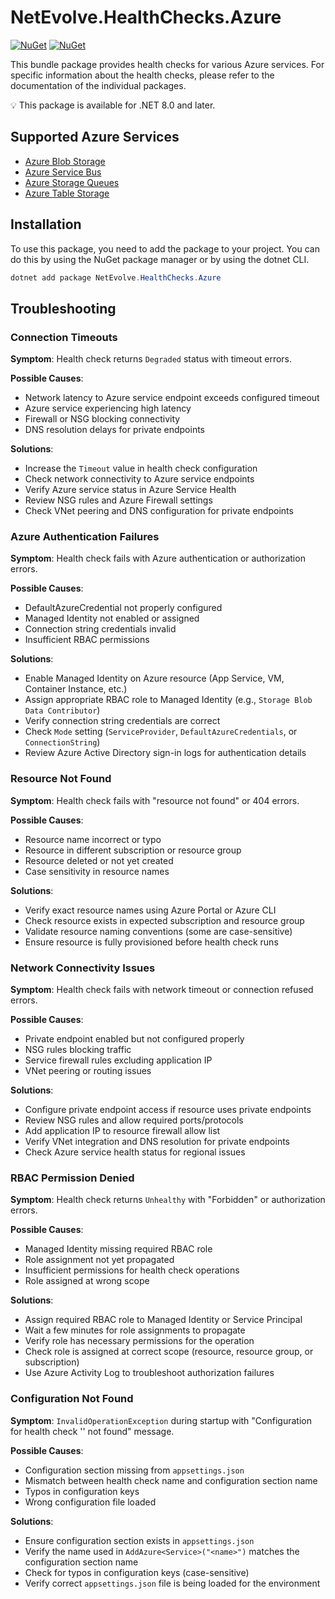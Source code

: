 # NetEvolve.HealthChecks.Azure

[![NuGet](https://img.shields.io/nuget/v/NetEvolve.HealthChecks.Azure?logo=nuget)](https://www.nuget.org/packages/NetEvolve.HealthChecks.Azure/)
[![NuGet](https://img.shields.io/nuget/dt/NetEvolve.HealthChecks.Azure?logo=nuget)](https://www.nuget.org/packages/NetEvolve.HealthChecks.Azure/)

This bundle package provides health checks for various Azure services. For specific information about the health checks, please refer to the documentation of the individual packages.

:bulb: This package is available for .NET 8.0 and later.

## Supported Azure Services

- [Azure Blob Storage](https://www.nuget.org/packages/NetEvolve.HealthChecks.Azure.Blobs/)
- [Azure Service Bus](https://www.nuget.org/packages/NetEvolve.HealthChecks.Azure.ServiceBus/)
- [Azure Storage Queues](https://www.nuget.org/packages/NetEvolve.HealthChecks.Azure.Queues/)
- [Azure Table Storage](https://www.nuget.org/packages/NetEvolve.HealthChecks.Azure.Tables/)

## Installation
To use this package, you need to add the package to your project. You can do this by using the NuGet package manager or by using the dotnet CLI.
```powershell
dotnet add package NetEvolve.HealthChecks.Azure
```

## Troubleshooting

### Connection Timeouts

**Symptom**: Health check returns `Degraded` status with timeout errors.

**Possible Causes**:
- Network latency to Azure service endpoint exceeds configured timeout
- Azure service experiencing high latency
- Firewall or NSG blocking connectivity
- DNS resolution delays for private endpoints

**Solutions**:
- Increase the `Timeout` value in health check configuration
- Check network connectivity to Azure service endpoints
- Verify Azure service status in Azure Service Health
- Review NSG rules and Azure Firewall settings
- Check VNet peering and DNS configuration for private endpoints

### Azure Authentication Failures

**Symptom**: Health check fails with Azure authentication or authorization errors.

**Possible Causes**:
- DefaultAzureCredential not properly configured
- Managed Identity not enabled or assigned
- Connection string credentials invalid
- Insufficient RBAC permissions

**Solutions**:
- Enable Managed Identity on Azure resource (App Service, VM, Container Instance, etc.)
- Assign appropriate RBAC role to Managed Identity (e.g., `Storage Blob Data Contributor`)
- Verify connection string credentials are correct
- Check `Mode` setting (`ServiceProvider`, `DefaultAzureCredentials`, or `ConnectionString`)
- Review Azure Active Directory sign-in logs for authentication details

### Resource Not Found

**Symptom**: Health check fails with "resource not found" or 404 errors.

**Possible Causes**:
- Resource name incorrect or typo
- Resource in different subscription or resource group
- Resource deleted or not yet created
- Case sensitivity in resource names

**Solutions**:
- Verify exact resource names using Azure Portal or Azure CLI
- Check resource exists in expected subscription and resource group
- Validate resource naming conventions (some are case-sensitive)
- Ensure resource is fully provisioned before health check runs

### Network Connectivity Issues

**Symptom**: Health check fails with network timeout or connection refused errors.

**Possible Causes**:
- Private endpoint enabled but not configured properly
- NSG rules blocking traffic
- Service firewall rules excluding application IP
- VNet peering or routing issues

**Solutions**:
- Configure private endpoint access if resource uses private endpoints
- Review NSG rules and allow required ports/protocols
- Add application IP to resource firewall allow list
- Verify VNet integration and DNS resolution for private endpoints
- Check Azure service health status for regional issues

### RBAC Permission Denied

**Symptom**: Health check returns `Unhealthy` with "Forbidden" or authorization errors.

**Possible Causes**:
- Managed Identity missing required RBAC role
- Role assignment not yet propagated
- Insufficient permissions for health check operations
- Role assigned at wrong scope

**Solutions**:
- Assign required RBAC role to Managed Identity or Service Principal
- Wait a few minutes for role assignments to propagate
- Verify role has necessary permissions for the operation
- Check role is assigned at correct scope (resource, resource group, or subscription)
- Use Azure Activity Log to troubleshoot authorization failures

### Configuration Not Found

**Symptom**: `InvalidOperationException` during startup with "Configuration for health check '<name>' not found" message.

**Possible Causes**:
- Configuration section missing from `appsettings.json`
- Mismatch between health check name and configuration section name
- Typos in configuration keys
- Wrong configuration file loaded

**Solutions**:
- Ensure configuration section exists in `appsettings.json`
- Verify the name used in `AddAzure<Service>("<name>")` matches the configuration section name
- Check for typos in configuration keys (case-sensitive)
- Verify correct `appsettings.json` file is being loaded for the environment

